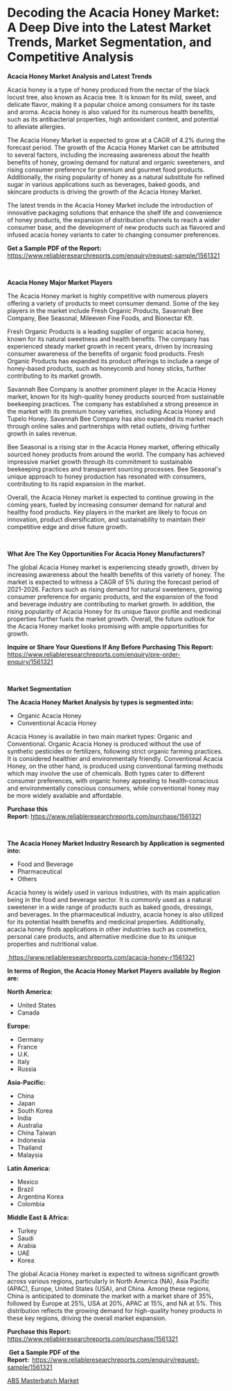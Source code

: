 <p><h1>Decoding the Acacia Honey Market: A Deep Dive into the Latest Market Trends, Market Segmentation, and Competitive Analysis</h1></p><p><strong>Acacia Honey Market Analysis and Latest Trends</strong></p>
<p><p>Acacia honey is a type of honey produced from the nectar of the black locust tree, also known as Acacia tree. It is known for its mild, sweet, and delicate flavor, making it a popular choice among consumers for its taste and aroma. Acacia honey is also valued for its numerous health benefits, such as its antibacterial properties, high antioxidant content, and potential to alleviate allergies.</p><p>The Acacia Honey Market is expected to grow at a CAGR of 4.2% during the forecast period. The growth of the Acacia Honey Market can be attributed to several factors, including the increasing awareness about the health benefits of honey, growing demand for natural and organic sweeteners, and rising consumer preference for premium and gourmet food products. Additionally, the rising popularity of honey as a natural substitute for refined sugar in various applications such as beverages, baked goods, and skincare products is driving the growth of the Acacia Honey Market.</p><p>The latest trends in the Acacia Honey Market include the introduction of innovative packaging solutions that enhance the shelf life and convenience of honey products, the expansion of distribution channels to reach a wider consumer base, and the development of new products such as flavored and infused acacia honey variants to cater to changing consumer preferences.</p></p>
<p><strong>Get a Sample PDF of the Report:&nbsp;</strong> <a href="https://www.reliableresearchreports.com/enquiry/request-sample/1561321">https://www.reliableresearchreports.com/enquiry/request-sample/1561321</a></p>
<p>&nbsp;</p>
<p><strong>Acacia Honey Major Market Players</strong></p>
<p><p>The Acacia Honey market is highly competitive with numerous players offering a variety of products to meet consumer demand. Some of the key players in the market include Fresh Organic Products, Savannah Bee Company, Bee Seasonal, Mileeven Fine Foods, and Bionectar Kft.</p><p>Fresh Organic Products is a leading supplier of organic acacia honey, known for its natural sweetness and health benefits. The company has experienced steady market growth in recent years, driven by increasing consumer awareness of the benefits of organic food products. Fresh Organic Products has expanded its product offerings to include a range of honey-based products, such as honeycomb and honey sticks, further contributing to its market growth.</p><p>Savannah Bee Company is another prominent player in the Acacia Honey market, known for its high-quality honey products sourced from sustainable beekeeping practices. The company has established a strong presence in the market with its premium honey varieties, including Acacia Honey and Tupelo Honey. Savannah Bee Company has also expanded its market reach through online sales and partnerships with retail outlets, driving further growth in sales revenue.</p><p>Bee Seasonal is a rising star in the Acacia Honey market, offering ethically sourced honey products from around the world. The company has achieved impressive market growth through its commitment to sustainable beekeeping practices and transparent sourcing processes. Bee Seasonal's unique approach to honey production has resonated with consumers, contributing to its rapid expansion in the market.</p><p>Overall, the Acacia Honey market is expected to continue growing in the coming years, fueled by increasing consumer demand for natural and healthy food products. Key players in the market are likely to focus on innovation, product diversification, and sustainability to maintain their competitive edge and drive future growth.</p></p>
<p>&nbsp;</p>
<p><strong>What Are The Key Opportunities For Acacia Honey Manufacturers?</strong></p>
<p><p>The global Acacia Honey market is experiencing steady growth, driven by increasing awareness about the health benefits of this variety of honey. The market is expected to witness a CAGR of 5% during the forecast period of 2021-2026. Factors such as rising demand for natural sweeteners, growing consumer preference for organic products, and the expansion of the food and beverage industry are contributing to market growth. In addition, the rising popularity of Acacia Honey for its unique flavor profile and medicinal properties further fuels the market growth. Overall, the future outlook for the Acacia Honey market looks promising with ample opportunities for growth.</p></p>
<p><strong>Inquire or Share Your Questions If Any Before Purchasing This Report:</strong> <a href="https://www.reliableresearchreports.com/enquiry/pre-order-enquiry/1561321">https://www.reliableresearchreports.com/enquiry/pre-order-enquiry/1561321</a></p>
<p>&nbsp;</p>
<p><strong>Market Segmentation</strong></p>
<p><strong>The Acacia Honey Market Analysis by types is segmented into:</strong></p>
<p><ul><li>Organic Acacia Honey</li><li>Conventional Acacia Honey</li></ul></p>
<p><p>Acacia Honey is available in two main market types: Organic and Conventional. Organic Acacia Honey is produced without the use of synthetic pesticides or fertilizers, following strict organic farming practices. It is considered healthier and environmentally friendly. Conventional Acacia Honey, on the other hand, is produced using conventional farming methods which may involve the use of chemicals. Both types cater to different consumer preferences, with organic honey appealing to health-conscious and environmentally conscious consumers, while conventional honey may be more widely available and affordable.</p></p>
<p><strong>Purchase this Report:&nbsp;</strong><a href="https://www.reliableresearchreports.com/purchase/1561321">https://www.reliableresearchreports.com/purchase/1561321</a></p>
<p>&nbsp;</p>
<p><strong>The Acacia Honey Market Industry Research by Application is segmented into:</strong></p>
<p><ul><li>Food and Beverage</li><li>Pharmaceutical</li><li>Others</li></ul></p>
<p><p>Acacia honey is widely used in various industries, with its main application being in the food and beverage sector. It is commonly used as a natural sweetener in a wide range of products such as baked goods, dressings, and beverages. In the pharmaceutical industry, acacia honey is also utilized for its potential health benefits and medicinal properties. Additionally, acacia honey finds applications in other industries such as cosmetics, personal care products, and alternative medicine due to its unique properties and nutritional value.</p></p>
<p><a href="https://www.reliableresearchreports.com/acacia-honey-r1561321">&nbsp;https://www.reliableresearchreports.com/acacia-honey-r1561321</a></p>
<p><strong>In terms of Region, the Acacia Honey Market Players available by Region are:</strong></p>
<p>
    <p> <strong> North America: </strong>
        <ul>
            <li>United States</li>
            <li>Canada</li>
        </ul>
        </p> 
    <p> <strong> Europe: </strong>
        <ul>
            <li>Germany</li>
            <li>France</li>
            <li>U.K.</li>
            <li>Italy</li>
            <li>Russia</li>
        </ul>
        </p> 
    <p> <strong> Asia-Pacific: </strong>
        <ul>
            <li>China</li>
            <li>Japan</li>
            <li>South Korea</li>
            <li>India</li>
            <li>Australia</li>
            <li>China Taiwan</li>
            <li>Indonesia</li>
            <li>Thailand</li>
            <li>Malaysia</li>
        </ul>
        </p> 
    <p> <strong> Latin America: </strong>
        <ul>
            <li>Mexico</li>
            <li>Brazil</li>
            <li>Argentina Korea</li>
            <li>Colombia</li>
        </ul>
        </p> 
    <p> <strong> Middle East & Africa: </strong>
        <ul>
            <li>Turkey</li>
            <li>Saudi</li>
            <li>Arabia</li>
            <li>UAE</li>
            <li>Korea</li>
        </ul>
    </p>
    </p>
<p><p>The global Acacia Honey market is expected to witness significant growth across various regions, particularly in North America (NA), Asia Pacific (APAC), Europe, United States (USA), and China. Among these regions, China is anticipated to dominate the market with a market share of 35%, followed by Europe at 25%, USA at 20%, APAC at 15%, and NA at 5%. This distribution reflects the growing demand for high-quality honey products in these key regions, driving the overall market expansion.</p></p>
<p><strong>Purchase this Report: </strong><a href="https://www.reliableresearchreports.com/purchase/1561321">https://www.reliableresearchreports.com/purchase/1561321</a></p>
<p>&nbsp;<strong>Get a Sample PDF of the Report:&nbsp;&nbsp;</strong><a href="https://www.reliableresearchreports.com/enquiry/request-sample/1561321">https://www.reliableresearchreports.com/enquiry/request-sample/1561321</a></p>
<p><strong></strong></p>
<p><p><a href="https://silk-columnist-571.notion.site/ABS-Masterbatch-Market-Size-2024-2031-Global-Industrial-Analysis-Key-Geographical-Regions-Market-c68fb2b340404fc585a70c711875858d">ABS Masterbatch Market</a></p></p>